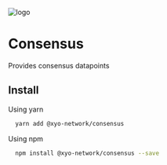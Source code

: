 [logo]: https://cdn.xy.company/img/brand/XY_Logo_GitHub.png


![logo]

# Consensus

Provides consensus datapoints

## Install

Using yarn

```sh
  yarn add @xyo-network/consensus
```

Using npm

```sh
  npm install @xyo-network/consensus --save
```
